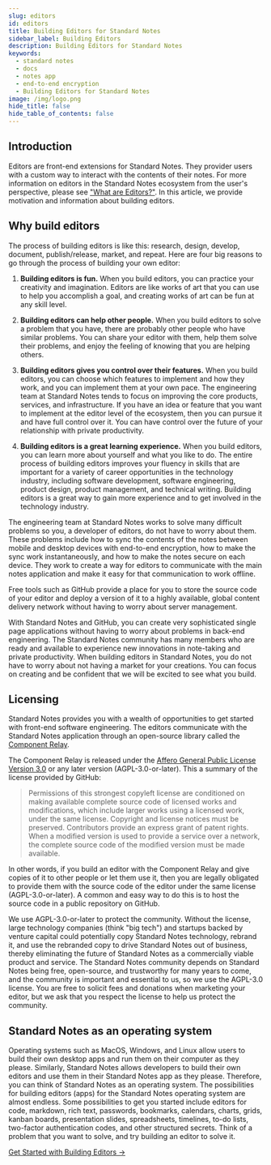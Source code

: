 ```yaml
---
slug: editors
id: editors
title: Building Editors for Standard Notes
sidebar_label: Building Editors
description: Building Editors for Standard Notes
keywords:
  - standard notes
  - docs
  - notes app
  - end-to-end encryption
  - Building Editors for Standard Notes
image: /img/logo.png
hide_title: false
hide_table_of_contents: false
---
```


## Introduction

Editors are front-end extensions for Standard Notes. They provider users with a custom way to interact with the contents of their notes. For more information on editors in the Standard Notes ecosystem from the user's perspective, please see ["What are Editors?"](https://standardnotes.com/help/77/what-are-editors). In this article, we provide motivation and information about building editors.

## Why build editors

The process of building editors is like this: research, design, develop, document, publish/release, market, and repeat. Here are four big reasons to go through the process of building your own editor:

1. **Building editors is fun.** When you build editors, you can practice your creativity and imagination. Editors are like works of art that you can use to help you accomplish a goal, and creating works of art can be fun at any skill level.

2. **Building editors can help other people.** When you build editors to solve a problem that you have, there are probably other people who have similar problems. You can share your editor with them, help them solve their problems, and enjoy the feeling of knowing that you are helping others.

3. **Building editors gives you control over their features.** When you build editors, you can choose which features to implement and how they work, and you can implement them at your own pace. The engineering team at Standard Notes tends to focus on improving the core products, services, and infrastructure. If you have an idea or feature that you want to implement at the editor level of the ecosystem, then you can pursue it and have full control over it. You can have control over the future of your relationship with private productivity.

4. **Building editors is a great learning experience.** When you build editors, you can learn more about yourself and what you like to do. The entire process of building editors improves your fluency in skills that are important for a variety of career opportunities in the technology industry, including software development, software engineering, product design, product management, and technical writing. Building editors is a great way to gain more experience and to get involved in the technology industry.

The engineering team at Standard Notes works to solve many difficult problems so you, a developer of editors, do not have to worry about them. These problems include how to sync the contents of the notes between mobile and desktop devices with end-to-end encryption, how to make the sync work instantaneously, and how to make the notes secure on each device. They work to create a way for editors to communicate with the main notes application and make it easy for that communication to work offline.

Free tools such as GitHub provide a place for you to store the source code of your editor and deploy a version of it to a highly available, global content delivery network without having to worry about server management.

With Standard Notes and GitHub, you can create very sophisticated single page applications without having to worry about problems in back-end engineering. The Standard Notes community has many members who are ready and available to experience new innovations in note-taking and private productivity. When building editors in Standard Notes, you do not have to worry about not having a market for your creations. You can focus on creating and be confident that we will be excited to see what you build.

## Licensing

Standard Notes provides you with a wealth of opportunities to get started with front-end software engineering. The editors communicate with the Standard Notes application through an open-source library called the [Component Relay](https://github.com/standardnotes/component-relay).

The Component Relay is released under the [Affero General Public License Version 3.0](https://github.com/standardnotes/component-relay/blob/main/LICENSE) or any later version (AGPL-3.0-or-later). This a summary of the license provided by GitHub:

> Permissions of this strongest copyleft license are conditioned on making available complete source code of licensed works and modifications, which include larger works using a licensed work, under the same license. Copyright and license notices must be preserved. Contributors provide an express grant of patent rights. When a modified version is used to provide a service over a network, the complete source code of the modified version must be made available.

In other words, if you build an editor with the Component Relay and give copies of it to other people or let them use it, then you are legally obligated to provide them with the source code of the editor under the same license (AGPL-3.0-or-later). A common and easy way to do this is to host the source code in a public repository on GitHub.

We use AGPL-3.0-or-later to protect the community. Without the license, large technology companies (think "big tech") and startups backed by venture capital could potentially copy Standard Notes technology, rebrand it, and use the rebranded copy to drive Standard Notes out of business, thereby eliminating the future of Standard Notes as a commercially viable product and service. The Standard Notes community depends on Standard Notes being free, open-source, and trustworthy for many years to come, and the community is important and essential to us, so we use the AGPL-3.0 license. You are free to solicit fees and donations when marketing your editor, but we ask that you respect the license to help us protect the community.

## Standard Notes as an operating system

Operating systems such as MacOS, Windows, and Linux allow users to build their own desktop apps and run them on their computer as they please. Similarly, Standard Notes allows developers to build their own editors and use them in their Standard Notes app as they please. Therefore, you can think of Standard Notes as an operating system. The possibilities for building editors (apps) for the Standard Notes operating system are almost endless. Some possibilities to get you started include editors for code, markdown, rich text, passwords, bookmarks, calendars, charts, grids, kanban boards, presentation slides, spreadsheets, timelines, to-do lists, two-factor authentication codes, and other structured secrets. Think of a problem that you want to solve, and try building an editor to solve it.

[Get Started with Building Editors →](./editors-getting-started.md/)
